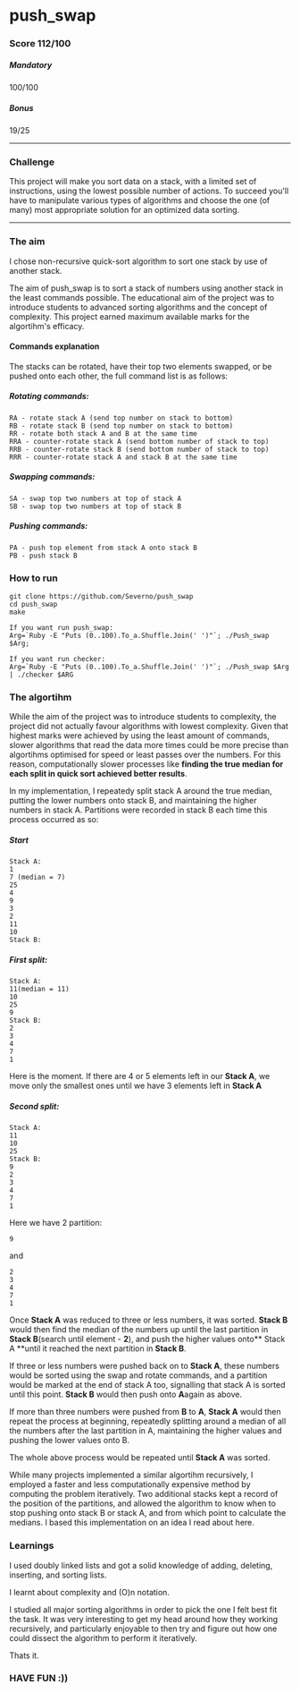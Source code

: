 # push_swap
### Score 112/100
##### Mandatory
100/100
##### Bonus
19/25
***
### Challenge
This project will make you sort data on a stack, with a limited set of instructions, using
the lowest possible number of actions. To succeed you'll have to manipulate various
types of algorithms and choose the one (of many) most appropriate solution for an
optimized data sorting.
  
***
### The aim
I chose non-recursive quick-sort algorithm to sort one stack by use of another stack.

The aim of push_swap is to sort a stack of numbers using another stack in the least commands possible. The educational aim of the project was to introduce students to advanced sorting algorithms and the concept of complexity. This project earned maximum available marks for the algortihm's efficacy.

#### Commands explanation
The stacks can be rotated, have their top two elements swapped, or be pushed onto each other, the full command list is as follows:

##### Rotating commands:
```
RA - rotate stack A (send top number on stack to bottom)
RB - rotate stack B (send top number on stack to bottom)
RR - rotate both stack A and B at the same time
RRA - counter-rotate stack A (send bottom number of stack to top)
RRB - counter-rotate stack B (send bottom number of stack to top)
RRR - counter-rotate stack A and stack B at the same time
```
##### Swapping commands:
```
SA - swap top two numbers at top of stack A
SB - swap top two numbers at top of stack B
```
##### Pushing commands:
```
PA - push top element from stack A onto stack B
PB - push stack B
```
###  How to run
```console
git clone https://github.com/Severno/push_swap
cd push_swap
make

If you want run push_swap:
Arg=`Ruby -E "Puts (0..100).To_a.Shuffle.Join(' ')"`; ./Push_swap $Arg;

If you want run checker:
Arg=`Ruby -E "Puts (0..100).To_a.Shuffle.Join(' ')"`; ./Push_swap $Arg | ./checker $ARG
```
### The algortihm

While the aim of the project was to introduce students to complexity, the project did not actually favour algorithms with lowest complexity. Given that highest marks were achieved by using the least amount of commands, slower algorithms that read the data more times could be more precise than algortihms optimised for speed or least passes over the numbers. For this reason, computationally slower processes like **finding the true median for each split in quick sort achieved better results**.

In my implementation, I repeatedy split stack A around the true median, putting the lower numbers onto stack B, and maintaining the higher numbers in stack A. Partitions were recorded in stack B each time this process occurred as so:

##### Start
```
Stack A:
1
7 (median = 7)
25
4
9
3
2
11
10
Stack B:
```
##### First split:
```
Stack A: 
11(median = 11)
10
25
9
Stack B: 
2
3
4
7
1
```
Here is the moment. If there are 4 or 5 elements left in our **Stack A**, we move only the smallest ones until we have 3 elements left in **Stack A**
##### Second split:
```
Stack A:
11
10
25
Stack B:
9
2
3
4
7
1
```
Here we have 2 partition:
```
9
```
and
```
2
3
4
7
1
```
Once **Stack A** was reduced to three or less numbers, it was sorted. **Stack B** would then find the median of the numbers up until the last partition in **Stack B**(search until element - **2**), and push the higher values onto** Stack A **until it reached the next partition in **Stack B**.

If three or less numbers were pushed back on to **Stack A**, these numbers would be sorted using the swap and rotate commands, and a partition would be marked at the end of stack A too, signalling that stack A is sorted until this point. **Stack B** would then push onto **A**again as above.

If more than three numbers were pushed from **B** to **A**, **Stack A** would then repeat the process at beginning, repeatedly splitting around a median of all the numbers after the last partition in A, maintaining the higher values and pushing the lower values onto B.

The whole above process would be repeated until **Stack A** was sorted.

While many projects implemented a similar algortihm recursively, I employed a faster and less computationally expensive method by computing the problem iteratively. Two additional stacks kept a record of the position of the partitions, and allowed the algorithm to know when to stop pushing onto stack B or stack A, and from which point to calculate the medians. I based this implementation on an idea I read about here.

### Learnings
I used doubly linked lists and got a solid knowledge of adding, deleting, inserting, and sorting lists.

I learnt about complexity and (O)n notation.

I studied all major sorting algorithms in order to pick the one I felt best fit the task. It was very interesting to get my head around how they working recursively, and particularly enjoyable to then try and figure out how one could dissect the algorithm to perform it iteratively.

Thats it.
### HAVE FUN :))
